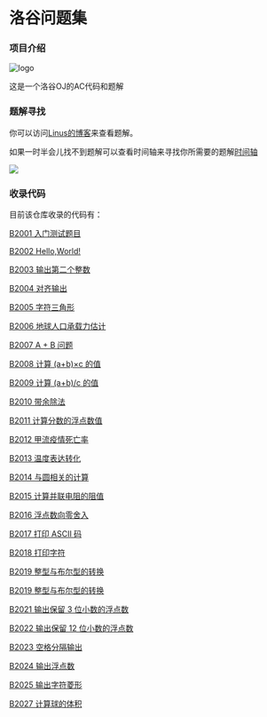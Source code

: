 # 洛谷问题集

### 项目介绍

![logo](https://user-images.githubusercontent.com/83543818/191896429-ffe368b8-924f-43f8-bc6d-e3da29681853.png)

这是一个洛谷OJ的AC代码和题解
### 题解寻找

你可以访问[Linus的博客](https://linus-shyu.github.io/)来查看题解。

如果一时半会儿找不到题解可以查看时间轴来寻找你所需要的题解[时间轴](https://linus-shyu.github.io/archives/)

[![](https://img.shields.io/badge/-C++-269539?style=flat-square&logo=c%2B%2B&logoColor=ffffff)](https://www.cplusplus.com/)

### 收录代码

目前该仓库收录的代码有：

[B2001 入门测试题目](https://www.luogu.com.cn/problem/B2001)

[B2002 Hello,World!](https://www.luogu.com.cn/problem/B2002)

[B2003 输出第二个整数](https://www.luogu.com.cn/problem/B2003)

[B2004 对齐输出](https://www.luogu.com.cn/problem/B2004)

[B2005 字符三角形](https://www.luogu.com.cn/problem/B2005)

[B2006 地球人口承载力估计](https://www.luogu.com.cn/problem/B2006)

[B2007 A + B 问题](https://www.luogu.com.cn/problem/B2007)

[B2008 计算 (a+b)×c 的值](https://www.luogu.com.cn/problem/B2008)

[B2009 计算 (a+b)/c 的值](https://www.luogu.com.cn/problem/B2009)

[B2010 带余除法](https://www.luogu.com.cn/problem/B2010)

[B2011 计算分数的浮点数值](https://www.luogu.com.cn/problem/B2011)

[B2012 甲流疫情死亡率](https://www.luogu.com.cn/problem/B2012)

[B2013 温度表达转化](https://www.luogu.com.cn/problem/B2013)

[B2014 与圆相关的计算](https://www.luogu.com.cn/problem/B2014)

[B2015 计算并联电阻的阻值](https://www.luogu.com.cn/problem/B2015)

[B2016 浮点数向零舍入](https://www.luogu.com.cn/problem/B2016)

[B2017 打印 ASCII 码](https://www.luogu.com.cn/problem/B2017)

[B2018 打印字符](https://www.luogu.com.cn/problem/B2018)

[B2019 整型与布尔型的转换](https://www.luogu.com.cn/problem/B2019)

[B2019 整型与布尔型的转换](https://www.luogu.com.cn/problem/B2019)

[B2021 输出保留 3 位小数的浮点数](https://www.luogu.com.cn/problem/B2021)

[B2022 输出保留 12 位小数的浮点数](https://www.luogu.com.cn/problem/B2022)

[B2023 空格分隔输出](https://www.luogu.com.cn/problem/B2023)

[B2024 输出浮点数](https://www.luogu.com.cn/problem/B2024)

[B2025 输出字符菱形](https://www.luogu.com.cn/problem/B2025)

[B2027 计算球的体积](https://www.luogu.com.cn/problem/B2027)
